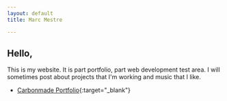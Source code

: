 ```yaml
---
layout: default
title: Marc Mestre

---
```

## Hello,

This is my website. It is part portfolio, part web development test area. I will sometimes post about projects that I'm working and music that I like.

* [Carbonmade Portfolio](https://marcmestre.carbonmade.com/){:target="_blank"}